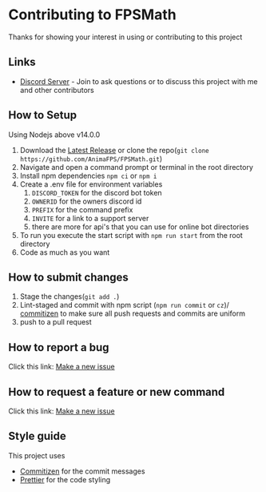 # Contributing to FPSMath

Thanks for showing your interest in using or contributing to this project

## Links

* [Discord Server](https://discord.gg/xJdQxps) - Join to ask questions or to discuss this project with me and other contributors

## How to Setup

Using Nodejs above v14.0.0

1. Download the [Latest Release](https://github.com/AnimaFPS/FPSMath/releases/latest) or clone the repo(`git clone https://github.com/AnimaFPS/FPSMath.git`)
2. Navigate and open a command prompt or terminal in the root directory
3. Install npm dependencies `npm ci` or `npm i`
4. Create a .env file for environment variables
   1. `DISCORD_TOKEN` for the discord bot token
   2. `OWNERID` for the owners discord id
   3. `PREFIX` for the command prefix
   4. `INVITE` for a link to a support server
   5. there are more for api's that you can use for online bot directories
5. To run you execute the start script with `npm run start` from the root directory
6. Code as much as you want

## How to submit changes

1. Stage the changes(`git add .`)
2. Lint-staged and commit with npm script (`npm run commit` or `cz`)/ [commitizen](https://https://github.com/commitizen/cz-cli) to make sure all push requests and commits are uniform
3. push to a pull request

## How to report a bug

Click this link: [Make a new issue](https://github.com/AnimaFPS/FPSMath/issues/new?assignees=&labels=&template=bug_report.md&title=)

## How to request a feature or new command

Click this link: [Make a new issue](https://github.com/AnimaFPS/FPSMath/issues/new?assignees=&labels=&template=feature_request.md&title=)

## Style guide

This project uses

* [Commitizen](https://https://github.com/commitizen/cz-cli) for the commit messages
* [Prettier](https://prettier.io/) for the code styling
